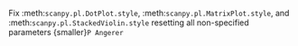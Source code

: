 Fix :meth:`scanpy.pl.DotPlot.style`, :meth:`scanpy.pl.MatrixPlot.style`, and :meth:`scanpy.pl.StackedViolin.style` resetting all non-specified parameters {smaller}`P Angerer`
